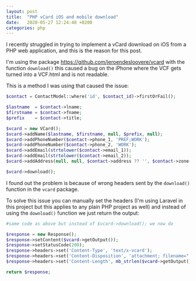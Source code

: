 ```yaml
---
layout: post
title:  "PHP vCard iOS and mobile download"
date:   2020-05-27 12:24:48 +0200
categories: php
---
```


I recently struggled in trying to implement a vCard download on iOS from a PHP web application, and this is the reason for this post.

I'm using the package <a href="https://github.com/jeroendesloovere/vcard" target="_blank">https://github.com/jeroendesloovere/vcard</a> with the function `download()` this caused a bug on the iPhone where the VCF gets turned into a VCF.html and is not readable.

This is a method I was using that caused the issue:

```php
$contact = ContactModel::where('id', $contact_id)->firstOrFail();

$lastname  = $contact->lname;
$firstname = $contact->fname;
$prefix    = $contact->title;

$vcard = new VCard();
$vcard->addName($lastname, $firstname, null, $prefix, null);
$vcard->addPhoneNumber($contact->phone_1, 'PREF;WORK');
$vcard->addPhoneNumber($contact->phone_2, 'WORK');
$vcard->addEmail(strtolower($contact->email_1));
$vcard->addEmail(strtolower($contact->email_2));
$vcard->addAddress(null, null, $contact->address ?? '', $contact->zone->name ?? '', null, $contact->zone->ZIP ?? '', $contact->zone->country ?? '');

$vcard->download();
```

I found out the problem is because of wrong headers sent by the `download()` function in the `vcard` package.

To solve this issue you can manually set the headers (I'm using Laravel in this project but this applies to any plain PHP project as well) and instead of using the `download()` function we just return the output:

```php
#same code as above but instead of $vcard->download(); we now do

$response = new Response();
$response->setContent($vcard->getOutput());
$response->setStatusCode(200);
$response->headers->set('Content-Type', 'text/x-vcard');
$response->headers->set('Content-Disposition', 'attachment; filename="' . $contact_id . '.vcf"');
$response->headers->set('Content-Length', mb_strlen($vcard->getOutput(), 'utf-8'));

return $response;
```